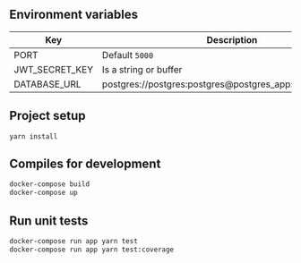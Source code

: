 ## Environment variables

| Key            | Description                                              |
| -------------- | -------------------------------------------------------- |
| PORT           | Default `5000`                                           |
| JWT_SECRET_KEY | Is a string or buffer                                    |
| DATABASE_URL   | postgres://postgres:postgres@postgres_app:5432/orders_db |

## Project setup

```
yarn install
```

## Compiles for development

```sh
docker-compose build
docker-compose up
```

## Run unit tests

```sh
docker-compose run app yarn test
docker-compose run app yarn test:coverage
```
